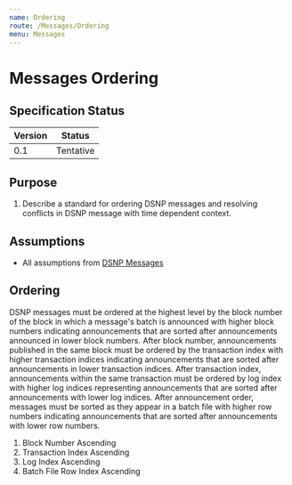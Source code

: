 ```yaml
---
name: Ordering
route: /Messages/Ordering
menu: Messages
---
```


# Messages Ordering

## Specification Status

| Version | Status |
---------- | ---------
| 0.1     | Tentative |

## Purpose

1. Describe a standard for ordering DSNP messages and resolving conflicts in DSNP message with time dependent context.

## Assumptions

* All assumptions from [DSNP Messages](/Messages/Overview)

## Ordering

DSNP messages must be ordered at the highest level by the block number of the block in which a message's batch is announced with higher block numbers indicating announcements that are sorted after announcements announced in lower block numbers.
After block number, announcements published in the same block must be ordered by the transaction index with higher transaction indices indicating announcements that are sorted after announcements in lower transaction indices.
After transaction index, announcements within the same transaction must be ordered by log index with higher log indices representing announcements that are sorted after announcements with lower log indices.
After announcement order, messages must be sorted as they appear in a batch file with higher row numbers indicating announcements that are sorted after announcements with lower row numbers.

1. Block Number Ascending
2. Transaction Index Ascending
3. Log Index Ascending
4. Batch File Row Index Ascending
